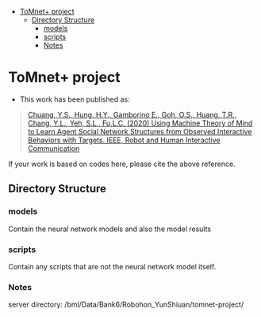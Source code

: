 
<!-- @import "[TOC]" {cmd="toc" depthFrom=1 depthTo=6 orderedList=false} -->
<!-- code_chunk_output -->

- [ToMnet+ project](#tomnet-project)
  - [Directory Structure](#directory-structure)
    - [models](#models)
    - [scripts](#scripts)
    - [Notes](#notes)

<!-- /code_chunk_output -->

# ToMnet+ project

- This work has been published as:

> [Chuang, Y.S., Hung, H.Y., Gamborino E., Goh, O.S., Huang, T.R., Chang, Y.L., Yeh, S.L., Fu,L.C. (2020) Using Machine Theory of Mind to Learn Agent Social Network Structures from Observed Interactive Behaviors with Targets. IEEE, Robot and Human Interactive Communication](https://ieeexplore.ieee.org/abstract/document/9223453)

If your work is based on codes here, please cite the above reference.

## Directory Structure



### models

Contain the neural network models and also the model results


### scripts

Contain any scripts that are not the neural network model itself.


### Notes

server directory:
/bml/Data/Bank6/Robohon_YunShiuan/tomnet-project/

